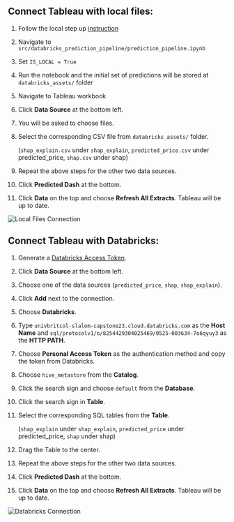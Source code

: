 ## Connect Tableau with local files:

1. Follow the local step up [instruction](https://github.com/slalom-ubc-mds/Power-Price-Prediction/tree/main#local-setup)
2. Navigate to `src/databricks_prediction_pipeline/prediction_pipeline.ipynb`
3. Set `IS_LOCAL = True`
4. Run the notebook and the initial set of predictions will be stored at `databricks_assets/` folder
5. Navigate to Tableau workbook
6. Click **Data Source** at the bottom left.
7. You will be asked to choose files.
8. Select the corresponding CSV file from `databricks_assets/` folder.
 
    (`shap_explain.csv` under `shap_explain`, `predicted_price.csv` under predicted_price, `shap.csv` under shap)
9. Repeat the above steps for the other two data sources.
10. Click **Predicted Dash** at the bottom.
11. Click **Data** on the top and choose **Refresh All Extracts**. Tableau will be up to date.

![Local Files Connection](https://github.com/slalom-ubc-mds/Power-Price-Prediction/blob/main/img/local.gif)


## Connect Tableau with Databricks:

1. Generate a [Databricks Access Token](https://docs.databricks.com/dev-tools/auth.html#databricks-personal-access-tokens-for-users).
2. Click **Data Source** at the bottom left.
3. Choose one of the data sources (`predicted_price`, `shap`, `shap_explain`).
4. Click **Add** next to the connection.
5. Choose **Databricks**.
6. Type `univbritcol-slalom-capstone23.cloud.databricks.com` as the **Host Name** and `sql/protocolv1/o/8254429304025469/0525-003634-7o6qyuy3` as the **HTTP PATH**.
7. Choose **Personal Access Token** as the authentication method and copy the token from Databricks.
8. Choose `hive_metastore` from the **Catalog**.
9. Click the search sign and choose `default` from the **Database**.
10. Click the search sign in **Table**.
11. Select the corresponding SQL tables from the **Table**.

    (`shap_explain` under `shap_explain`, `predicted_price` under predicted_price, `shap` under shap)
13. Drag the Table to the center.
14. Repeat the above steps for the other two data sources.
15. Click **Predicted Dash** at the bottom.
16. Click **Data** on the top and choose **Refresh All Extracts**. Tableau will be up to date.

![Databricks Connection](https://github.com/slalom-ubc-mds/Power-Price-Prediction/blob/main/img/databricks.gif)
